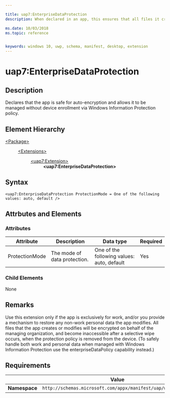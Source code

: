 ```yaml
---

title: uap7:EnterpriseDataProtection
description: When declared in an app, this ensures that all files it creates and clipboard/dragged items are encrypted.

ms.date: 10/03/2018
ms.topic: reference


keywords: windows 10, uwp, schema, manifest, desktop, extension 
---
```


# uap7:EnterpriseDataProtection

## Description
Declares that the app is safe for auto-encryption and allows it to be managed without device enrollment via Windows Information Protection policy. 

## Element Hierarchy
<dl>
<dt><a href="element-package.md">&lt;Package&gt;</a></dt>
<dd>
<dl>
<dt><a href="element-extensions.md">&lt;Extensions&gt;</a></dt>
<dd>
<dl>
<dt><a href="element-uap7-extension.md">&lt;uap7:Extension&gt;</a></dt>
<dd><b>&lt;uap7:EnterpriseDataProtection&gt;</b></dd>
</dl>
</dd>
</dl>
</dd>
</dl>

## Syntax
```syntax
<uap7:EnterpriseDataProtection ProtectionMode = One of the following values: auto, default />
```

## Attrbutes and Elements

### Attributes
| Attribute | Description | Data type | Required |
|-----------|-------------|-----------|----------|
| ProtectionMode | The mode of data protection. | One of the following values: auto, default | Yes |

### Child Elements
None

## Remarks
Use this extension only if the app is exclusively for work, and/or you provide a mechanism to restore any non-work personal data the app modifies. All files that the app creates or modifies will be encrypted on behalf of the managing organization, and become inaccessible after a selective wipe occurs, when the protection policy is removed from the device. (To safely handle both work and personal data when managed with Windows Information Protection use the enterpriseDataPolicy capability instead.)

## Requirements

|   | Value |
|--|--|
| **Namespace** | `http://schemas.microsoft.com/appx/manifest/uap/windows10/7` |
